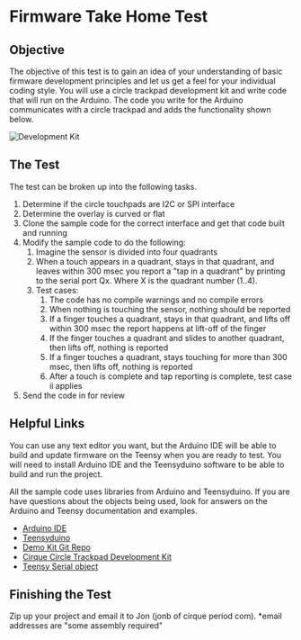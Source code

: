 
# Firmware Take Home Test

## Objective

The objective of this test is to gain an idea of your understanding of basic firmware development principles
and let us get a feel for your individual coding style. You will use a circle trackpad development kit and write code that 
will run on the Arduino. The code you write for the Arduino communicates with a circle trackpad and adds the 
functionality shown below.

![Development Kit](CircleTrackpadDevKit_Small.jpg)

## The Test

The test can be broken up into the following tasks. 

1. Determine if the circle touchpads are I2C or SPI interface
2. Determine the overlay is curved or flat
3. Clone the sample code for the correct interface and get that code built and running
4. Modify the sample code to do the following:
    1. Imagine the sensor is divided into four quadrants
    2. When a touch appears in a quadrant, stays in that quadrant, and leaves within 300 msec you report a "tap in a quadrant" by printing to the serial port Qx. Where X is the quadrant number (1..4).
	3. Test cases:
	    1. The code has no compile warnings and no compile errors
        2. When nothing is touching the sensor, nothing should be reported
        3. If a finger touches a quadrant, stays in that quadrant, and lifts off within 300 msec the report happens at lift-off of the finger
        4. If the finger touches a quadrant and slides to another quadrant, then lifts off, nothing is reported
        5. If a finger touches a quadrant, stays touching for more than 300 msec, then lifts off, nothing is reported
        6. After a touch is complete and tap reporting is complete, test case ii applies
5. Send the code in for review

## Helpful Links

You can use any text editor you want, but the Arduino IDE will be able to build
and update firmware on the Teensy when you are ready to test. You will need to 
install Arduino IDE and the Teensyduino software to be able to build and run the
project. 

All the sample code uses libraries from Arduino and Teensyduino. If you are have questions about the objects being used, look for answers on the Arduino
and Teensy documentation and examples. 

* [Arduino IDE](https://www.arduino.cc/en/software)
* [Teensyduino](https://www.pjrc.com/teensy/td_download.html)
* [Demo Kit Git Repo](https://github.com/cirque-corp/Cirque_Pinnacle_1CA027)
* [Cirque Circle Trackpad Development Kit](https://www.cirque.com/circle-trackpad-dev-kit)
* [Teensy Serial object](https://www.pjrc.com/teensy/td_serial.html)

## Finishing the Test

Zip up your project and email it to Jon (jonb of cirque period com).
*email addresses are "some assembly required"
